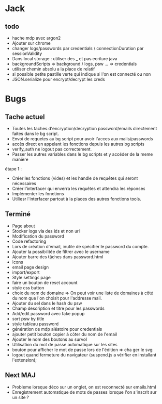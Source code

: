# Jack

## todo
- hache mdp avec argon2
- Ajouter sur chrome
- changer logs/passwords par credentials / connectionDuration par sessionValidity
- Dans local storage : utiliser des _ et pas ecriture java
- backgroundScripts => background / logs, psw ... => credentials
- utiliser chemin absolu a la place de relatif
- si possible petite pastille verte qui indique si l'on est connecté ou non
- JSON.serialize pour encrypt/decrypt les creds
# Bugs 

## Tache actuel
- Toutes les taches d'encryption/decryption password/emails directement faites dans le bg script.
- Envoi de requetes au bg script pour avoir l'acces aux mails/passwords
- accès direct en appelant les fonctions depuis les autres bg scripts
- verify_auth ne logout pas correctement.
- Passer les autres variables dans le bg scripts et y accéder de la meme manière

étape 1 : 
- Créer les fonctions (vides) et les handle de requêtes qui seront nécessaires
- Créer l'interfacer qui enverra les requêtes et attendra les réponses
- Implémenter les fonctions
- Utiliesr l'interfacer partout à la places des autres fonctions tools.
## Terminé
- Page about
- Stocker logs via des ids et non url 
- Modification du password 
- Code refactoring 
- Lors de création d'email, inutile de spécifier le password du compte.
- Ajouter la possibilitée de filtrer avec le username
- Ajouter barre des tâches dans password.html
- Icons
- email page design
- import/export 
- Style settings page
- faire un bouton de reset account
- style css button
- choix du nom de domaine => On peut voir une liste de domaines à côté du nom que l'on choisit pour l'addresse mail.
- Ajouter du sel dans le hash du psw
- Champ description et titre pour les passwords
- Add/edit password avec fake popup
- sort psw by title
- style tableau password
- génération de mdp aléatoire pour credentials
- ajouter petit bouton copier à côter du nom de l'email
- Ajouter le nom des boutons au survol
- Utilisation du mot de passe automatique sur les sites 
- bouton pour afficher le mot de passe lors de l'édition => cha ger le svg
- logout quand fermeture du navigateur (suspend.js a vérifier en installant l'extension);


## Next MAJ
- Probleme lorsque déco sur un onglet, on est reconnecté sur emails.html
- Enregistrement automatique de mots de passes lorsque l'on s'inscrit sur un site ?
